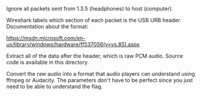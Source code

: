Ignore all packets sent from 1.3.5 (headphones) to host (computer).

Wireshark labels which section of each packet is the USB URB header. Documentation about the format:

https://msdn.microsoft.com/en-us/library/windows/hardware/ff537056(v=vs.85).aspx

Extract all of the data after the header, which is raw PCM audio. Source code is available in this directory.

Convert the raw audio into a format that audio players can understand using ffmpeg or Audacity. The parameters don't have to be perfect since you just need to be able to understand the flag.

